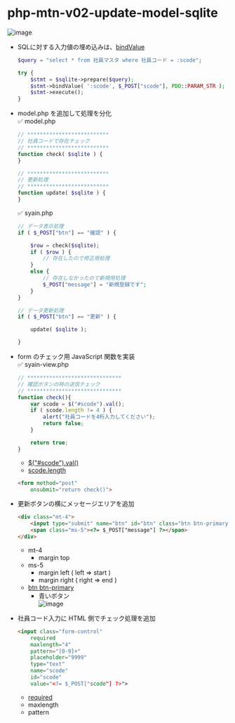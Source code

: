 # php-mtn-v02-update-model-sqlite

![image](https://github.com/winofsql/php-mtn-v02-update-model-sqlite/assets/1501327/2690cf24-65c7-4e01-a958-b645ffa68f8a)

- SQLに対する入力値の埋め込みは、[bindValue](https://www.php.net/manual/ja/pdostatement.bindvalue.php)
  ```php
  $query = "select * from 社員マスタ where 社員コード = :scode";
  
  try {
      $stmt = $sqlite->prepare($query);
      $stmt->bindValue( ':scode', $_POST["scode"], PDO::PARAM_STR );
      $stmt->execute();
  }
  ```
- model.php を追加して処理を分化\
  ✅ model.php 
  ```php
  // **************************
  // 社員コードで存在チェック
  // **************************
  function check( $sqlite ) {
  }
  
  // **************************
  // 更新処理
  // **************************
  function update( $sqlite ) {
  }
  ```
  ✅ syain.php
  ```php
  // データ表示処理
  if ( $_POST["btn"] == "確認" ) {
  
      $row = check($sqlite);
      if ( $row ) {
          // 存在したので修正用処理
      }
      else {
          // 存在しなかったので新規用処理
          $_POST["message"] = "新規登録です";
      }
  }
  
  // データ更新処理
  if ( $_POST["btn"] == "更新" ) {
  
      update( $sqlite );
  
  }
  ```
- form のチェック用 JavaScript 関数を実装\
  ✅ syain-view.php
  ```JavaScript
  // ******************************
  // 確認ボタンの時の送信チェック
  // ******************************
  function check(){
      var scode = $("#scode").val();
      if ( scode.length != 4 ) {
          alert("社員コードを4桁入力してください");
          return false;
      }
  
      return true;
  }
  ```
  - [$("#scode").val()](https://api.jquery.com/val/)
  - [scode.length](https://developer.mozilla.org/ja/docs/Web/JavaScript/Reference/Global_Objects/String/length)
  ```html
  <form method="post"
      onsubmit="return check()">
  ```
- 更新ボタンの横にメッセージエリアを追加
  ```html
  <div class="mt-4">
      <input type="submit" name="btn" id="btn" class="btn btn-primary" value="更新">
      <span class="ms-5"><?= $_POST["message"] ?></span>
  </div>
  ```
  - mt-4
    - margin top
  - ms-5
    - margin left ( left => start )
    - margin right ( right => end )
  - [btn btn-primary](https://getbootstrap.jp/docs/5.3/components/buttons/#%E3%83%90%E3%83%AA%E3%82%A8%E3%83%BC%E3%82%B7%E3%83%A7%E3%83%B3)
    - 青いボタン\
      ![image](https://github.com/winofsql/php-mtn-v02-update-model-sqlite/assets/1501327/915d905b-8136-4361-8124-55d867a893a3)
 
- 社員コード入力に HTML 側でチェック処理を追加
  ```html
  <input class="form-control"
      required
      maxlength="4"
      pattern="[0-9]+"
      placeholder="9999"
      type="text"
      name="scode"
      id="scode"
      value="<?= $_POST["scode"] ?>">
  ```
  - [required](https://www.htmq.com/html5/input_required.shtml)
  - maxlength
  - pattern
